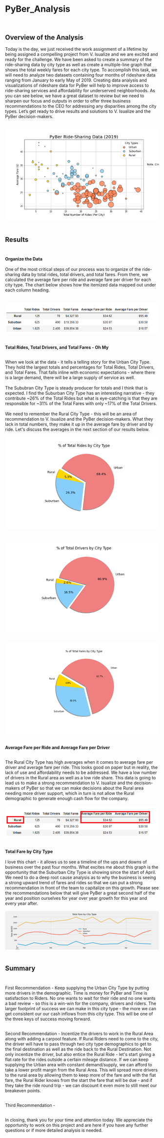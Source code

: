# PyBer_Analysis<br><br>

## Overview of the Analysis<br>

Today is the day, we just received the work assignment of a lifetime by being assigned a compelling project from V. Isualize and we are excited and ready for the challenge.  We have been asked to create a summary of the ride-sharing data by city type as well as create a multiple-line graph that shows the total weekly fares for each city type.  To accomplish this task, we will need to analyze two datasets containing four months of rideshare data ranging from January to early May of 2019.  Creating data analysis and visualizations of rideshare data for PyBer will help to improve access to ride-sharing services and affordability for underserved neighborhoods.  As you can see below, we have a great dataset to review but we need to sharpen our focus and outputs in order to offer three business recommendations to the CEO for addressing any disparities among the city types. Let’s get ready to drive results and solutions to V. Isualize and the PyBer decision-makers.<br><br>

![Fig1](analysis/Fig1.png)<br><br>

## Results<br><br>

**Organize the Data**<br><br>
One of the most critical steps of our process was to organize of the ride-sharing data by total rides, total drivers, and total fares.  From there, we calculated the average fare per ride and average fare per driver for each city type.  The chart below shows how the itemized data mapped out under each column heading.<br><br>

![module_challenge_5](analysis/module_challenge_5.png)<br><br>

**Total Rides, Total Drivers, and Total Fares - Oh My**<br><br>

When we look at the data - it tells a telling story for the Urban City Type.  They hold the largest totals and percentages for Total Rides, Total Drivers, and Total Fares.  That falls inline with economic expectations - where there is a large demand, there will be a large supply of service as well.<br>  
The Sububran City Type is steady producer for totals and I think that is expected.  I find the Suburban City Type has an interesting narrative - they contribute ~26% of the Total Rides but what is eye-catching is that they are responsible for ~31% of the Total Fares with only ~17% of the Total Drivers.<br>  
We need to remember the Rural City Type - this will be an area of recommendation to V. Isualize and the PyBer decision-makers. What they lack in total numbers, they make it up in the average fare by driver and by ride.  Let's discuss the averages in the next section of our results below.<br><br>
![Fig6](analysis/Fig6.png)<br><br>

![Fig7](analysis/Fig7.png)<br><br>

![Fig5](analysis/Fig5.png)<br><br>

**Average Fare per Ride and Average Fare per Driver**<br><br>

The Rural City Type has high averages when it comes to average fare per driver and average fare per ride.  This looks good on paper but in reality, the lack of use and affordability needs to be addressed.  We have a low number of drivers in the Rural area as well as a low ride share.  This data is going to lead us to make a strong recommendation to V. Isualize and the decision-makers of PyBer so that we can make decisions about the Rural area needing more driver support, which in turn is not allow the Rural demographic to generate enough cash flow for the company. <br><br> 
![module_challenge_5_rural](analysis/module_challenge_5_rural.png)<br><br>

**Total Fare by City Type**<br><br>
I love this chart - it allows us to see a timeline of the ups and downs of business over the past four months.  What excites me about this graph is the opportunity that the Suburban City Type is showing since the start of April.  We need to do a deep root cause analysis as to why the business is seeing a strong upward trend of fares and rides so that we can put a strong recommendation in front of the team to capitalize on this growth.  Please see the recommendations below that will give PyBer a great second half of the year and position ourselves for year over year growth for this year and every year after.<br><br>
![PyBer_fare_summary](analysis/PyBer_fare_summary.png)<br><br>

## Summary<br><br>
First Recommendation - Keep supplying the Urban City Type by putting more drivers in the demographic.  Time is money for PyBer and Time is satisfaction to Riders.  No one wants to wait for their ride and no one wants a bad review - so this is a win-win for the company, drivers and riders.  The larger footprint of success we can make in this city type - the more we can get consistent our our cash inflows from this city type.  This will be one of the three keys of success moving forward.<br><br>

Second Recommendation - Incentize the drivers to work in the Rural Area along with adding a carpool feature.  If Rural Riders need to come to the city, the driver will have to pass through two city type demographics to get to the final destination as well as the ride back to the Rural Destination.  Not only incentize the driver, but also entice the Rural Ride - let's start giving a flat rate for the rides outside a certain mileage distance.  If we can keep supplying the Urban area with constant demand/supply, we can afford to take a lower profit margin from the Rural Area.  This will spread more drivers to the rural area by allowing them to keep more of the fare and with the flat fare, the Rural Rider knows from the start the fare that will be due - and if they take the ride round trip - we can discount it even more to still meet our breakeven points.<br><br>

Third Recommendation - <br><br>

In closing, thank you for your time and attention today.  We appreciate the opportunity to work on this project and are here if you have any further questions or if more detailed analysis is needed.

